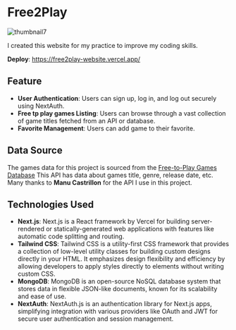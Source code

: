 # Free2Play

![thumbnail7](https://github.com/newweww/free2play-website/assets/154038750/67810c5a-1e8d-4edc-aa3a-09848ee7b7f4)

I created this website for my practice to improve my coding skills.

**Deploy**: https://free2play-website.vercel.app/

## Feature
* **User Authentication**: Users can sign up, log in, and log out securely using NextAuth.
* **Free tp play games Listing**: Users can browse through a vast collection of game titles fetched from an API or database.
* **Favorite Management**: Users can add game to their favorite.

## Data Source
The games data for this project is sourced from the [Free-to-Play Games Database](https://rapidapi.com/digiwalls/api/free-to-play-games-database) This API has data about games title, genre, release date, etc. Many thanks to **Manu Castrillon** for the API I use in this project.

## Technologies Used
* **Next.js**: Next.js is a React framework by Vercel for building server-rendered or statically-generated web applications with features like automatic code splitting and routing.
* **Tailwind CSS**: Tailwind CSS is a utility-first CSS framework that provides a collection of low-level utility classes for building custom designs directly in your HTML. It emphasizes design flexibility and efficiency by allowing developers to apply styles directly to elements without writing custom CSS.
* **MongoDB**: MongoDB is an open-source NoSQL database system that stores data in flexible JSON-like documents, known for its scalability and ease of use.
* **NextAuth**: NextAuth.js is an authentication library for Next.js apps, simplifying integration with various providers like OAuth and JWT for secure user authentication and session management.
